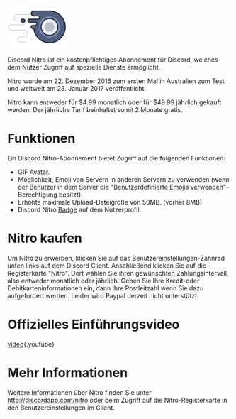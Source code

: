 <!-- TITLE: Nitro -->

![Nitrobadge](/uploads/nitro/nitrobadge.png "Nitrobadge")

Discord Nitro ist ein kostenpflichtiges Abonnement für Discord, welches dem Nutzer Zugriff auf spezielle Dienste ermöglicht.

Nitro wurde am 22. Dezember 2016 zum ersten Mal in Australien zum Test und weltweit am 23. Januar 2017 veröffentlicht.

Nitro kann entweder für $4.99 monatlich oder für $49.99 jährlich gekauft werden. Der jährliche Tarif beinhaltet somit 2 Monate gratis.

# Funktionen
Ein Discord Nitro-Abonnement bietet Zugriff auf die folgenden Funktionen:

* GIF Avatar.
* Möglichkeit, Emoji von Servern in anderen Servern zu verwenden (wenn der Benutzer in dem Server die "Benutzerdefinierte Emojis verwenden"-Berechtigung besitzt).
* Erhöhte maximale Upload-Dateigröße von 50MB. (vorher 8MB)
* Discord Nitro [Badge](/badges) auf dem Nutzerprofil.

# Nitro kaufen
Um Nitro zu erwerben, klicken Sie auf das Benutzereinstellungen-Zahnrad unten links auf dem Discord Client. Anschließend klicken Sie auf die Registerkarte "Nitro". Dort wählen Sie ihren gewünschten Zahlungsintervall, also entweder monatlich oder jährlich. Geben Sie Ihre Kredit-oder Debitkarteninformationen ein, dann Ihre Postleitzahl wenn Sie dazu aufgefordert werden. Leider wird Paypal derzeit nicht unterstützt.

# Offizielles Einführungsvideo

[video](https://www.youtube.com/watch?v=psIIWROIvtM){.youtube}


# Mehr Informationen
Weitere Informationen über Nitro finden Sie unter http://discordapp.com/nitro oder beim Zugriff auf die Nitro-Registerkarte in den Benutzereinstellungen im Client.